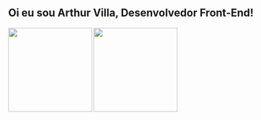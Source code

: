 ## Oi eu sou Arthur Villa, Desenvolvedor Front-End!
<img align="left" height="170px" src="https://github-readme-stats-beta-nine-44.vercel.app/api?username=ArthurLVVilla&show_icons=true&theme=dracula&show=reviews&include_all_commits=true" />

<img align="left" height="170px" src="https://github-readme-stats-beta-nine-44.vercel.app/api/top-langs/?username=ArthurLVVilla&layout=compact&theme=dracula&langs_count=8" />
